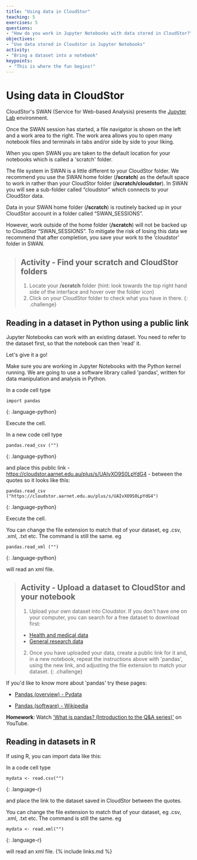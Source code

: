 ```yaml
---
title: "Using data in CloudStor"
teaching: 5
exercises: 5
questions:
- "How do you work in Jupyter Notebooks with data stored in CloudStor?"
objectives:
- "Use data stored in Cloudstor in Jupyter Notebooks"
activity:
- "Bring a dataset into a notebook"
keypoints:
 - "This is where the fun begins!"
---
```


# Using data in CloudStor

CloudStor's SWAN (Service for Web-based Analysis) presents the [Jupyter Lab](https://towardsdatascience.com/jupyter-lab-evolution-of-the-jupyter-notebook-5297cacde6b) environment.

Once the SWAN session has started, a file navigator is shown on the left and a work area to the right. The work area allows you to open many notebook files and terminals in tabs and/or side by side to your liking.

When you open SWAN you are taken to the default location for your notebooks which is called a 'scratch' folder.

The file system in SWAN is a little different to your CloudStor folder. We recommend you use  the SWAN home folder (**/scratch**) as the default space to work in rather than your CloudStor  folder (**/scratch/cloudstor**). In SWAN you will see a sub-folder called “cloudstor” which connects to your CloudStor data.

Data in your SWAN home folder (**/scratch**) is routinely backed up in your CloudStor account in a folder called “SWAN_SESSIONS”.

However, work outside of the home folder (**/scratch**) will not be backed up to CloudStor “SWAN_SESSIONS”. To mitigate the risk of losing this data we recommend that after completion, you save your work to the ‘cloudstor’ folder in SWAN.

> ## Activity - Find your scratch and CloudStor folders
>
> 1. Locate your **/scratch** folder (hint: look towards the top right hand side of the interface and hover over the folder icon)
> 2. Click on your CloudStor folder to check what you have in there.
{: .challenge}

## Reading in a dataset in Python using a public link

Jupyter Notebooks can work with an existing dataset. You need to refer to the dataset first, so that the notebook can then 'read' it.

Let's give it a go!

Make sure you are working in Jupyter Notebooks with the Python kernel running. We are going to use a software library called 'pandas', written for data manipulation and analysis in Python.

In a code cell type

~~~
import pandas
~~~
{: .language-python}

Execute the cell.

In a new code cell type

~~~
pandas.read_csv ("")
~~~
{: .language-python}

and place this public link - https://cloudstor.aarnet.edu.au/plus/s/UAIvXO9S0LpYdG4 - between the quotes so it looks like this:

~~~
pandas.read_csv ("https://cloudstor.aarnet.edu.au/plus/s/UAIvXO9S0LpYdG4")
~~~
{: .language-python}

Execute the cell.

You can change the file extension to match that of your dataset, eg .csv, .xml, .txt etc. The command is still the same. eg

~~~
pandas.read_xml ("")
~~~
{: .language-python}

will read an xml file.

> ## Activity - Upload a dataset to CloudStor and your notebook
>
> 1. Upload your own dataset into Cloudstor. If you don't have one on your computer, you can search for a free dataset to download first:
>
> - [Health and medical data](https://www.aihw.gov.au/about-our-data/accessing-australian-government-data)
> - [General research data](https://researchdata.edu.au/)
>
> 2. Once you have uploaded your data, create a public link for it and, in a new notebook, repeat the instructions above with 'pandas', using the new link, and adjusting the file extension to match your dataset.
{: .challenge}

If you'd like to know more about 'pandas' try these pages:

- [Pandas (overview) - Pydata](https://pandas.pydata.org/pandas-docs/stable/getting_started/overview.html)

- [Pandas (software) - Wikipedia](https://en.m.wikipedia.org/wiki/Pandas_(software))

**Homework**: Watch ['What is pandas? (Introduction to the Q&A series)'](https://www.youtube.com/watch?v=yzIMircGU5I) on YouTube.

## Reading in datasets in R

If using R, you can import data like this:

In a code cell type

~~~
mydata <- read.csv("")
~~~
{: .language-r}

and place the link to the dataset saved in CloudStor between the quotes.

You can change the file extension to match that of your dataset, eg .csv, .xml, .txt etc. The command is still the same. eg

~~~
mydata <- read.xml("")
~~~
{: .language-r}

will read an xml file.
{% include links.md %}
